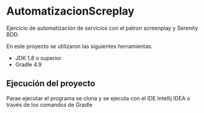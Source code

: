 # AutomatizacionScreplay

Ejercicio de automatización de servicios con el patron screenplay y Serenity BDD.


En este proyecto se utilizaron las siguientes herramientas:

- JDK 1.8 o superior
- Gradle 4.9

## Ejecución del proyecto

Parae ejecutar el programa se clona y se ejecuta con el IDE Intellij IDEA o través de los comandos de Gradle

